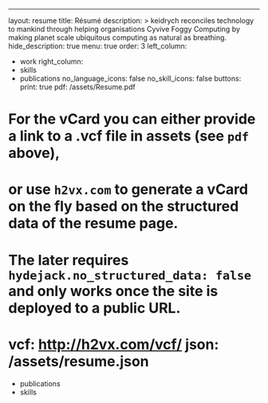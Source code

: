 ---
layout: resume
title: Résumé
description: >
  keidrych reconciles technology to mankind through helping organisations Cyvive Foggy Computing by making planet scale ubiquitous computing as natural as breathing.
hide_description: true
menu: true
order: 3
left_column:
 - work
right_column:
 - skills
 - publications
no_language_icons: false
no_skill_icons: false
buttons:
  print: true
  pdf: /assets/Resume.pdf
  # For the vCard you can either provide a link to a .vcf file in assets (see `pdf` above),
  # or use `h2vx.com` to generate a vCard on the fly based on the structured data of the resume page.
  # The later requires `hydejack.no_structured_data: false` and only works once the site is deployed to a public URL.
  vcf: http://h2vx.com/vcf/<!--url-->
  json: /assets/resume.json
=======
 - publications
 - skills
